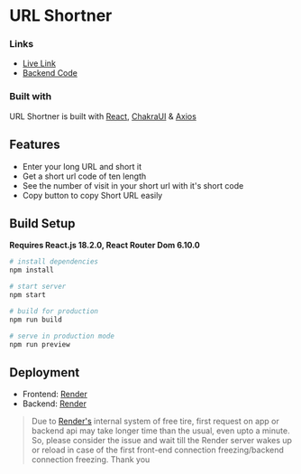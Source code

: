 # URL Shortner

### Links
- [Live Link](https://asurl.onrender.com) 
- [Backend Code](https://github.com/Mohammad-Ashikul-Islam/UrlShortner_Backend)


### Built with 

URL Shortner is built with [React](https://react.dev/), [ChakraUI](https://chakra-ui.com/) & [Axios](https://axios-http.com/docs/intro)


## Features

- Enter your long URL and short it
- Get a short url code of ten length
- See the number of visit in your short url with it's short code
- Copy button to copy Short URL easily

## Build Setup

**Requires React.js 18.2.0, React Router Dom 6.10.0**

``` bash
# install dependencies
npm install 

# start server
npm start

# build for production 
npm run build

# serve in production mode 
npm run preview

```

## Deployment
- Frontend: [Render](https://render.com/)
- Backend: [Render](https://render.com/)

> Due to [Render's](https://render.com) internal system of free tire, first request on app or backend api may take longer time than the usual, even upto a minute. So, please consider the issue and wait till the Render server wakes up or reload in case of the first front-end connection freezing/backend connection freezing. Thank you
